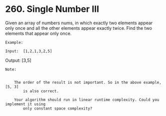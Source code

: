 # 260. Single Number III

Given an array of numbers nums, in which exactly two elements appear only once
        and all the other elements appear exactly twice. Find the two elements that appear only
        once.

    Example:

    Input:  [1,2,1,3,2,5]
Output: [3,5]

    Note:

    
        The order of the result is not important. So in the above example, [5, 3]
            is also correct.
        
        Your algorithm should run in linear runtime complexity. Could you implement it using
            only constant space complexity?